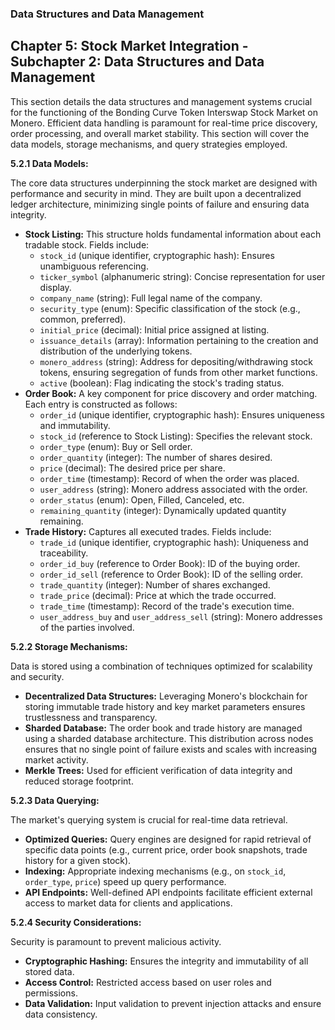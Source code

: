

### Data Structures and Data Management

## Chapter 5: Stock Market Integration - Subchapter 2: Data Structures and Data Management

This section details the data structures and management systems crucial for the functioning of the Bonding Curve Token Interswap Stock Market on Monero.  Efficient data handling is paramount for real-time price discovery, order processing, and overall market stability.  This section will cover the data models, storage mechanisms, and query strategies employed.

**5.2.1 Data Models:**

The core data structures underpinning the stock market are designed with performance and security in mind.  They are built upon a decentralized ledger architecture, minimizing single points of failure and ensuring data integrity.

* **Stock Listing:**  This structure holds fundamental information about each tradable stock.  Fields include:
    * `stock_id` (unique identifier, cryptographic hash):  Ensures unambiguous referencing.
    * `ticker_symbol` (alphanumeric string):  Concise representation for user display.
    * `company_name` (string): Full legal name of the company.
    * `security_type` (enum):  Specific classification of the stock (e.g., common, preferred).
    * `initial_price` (decimal):  Initial price assigned at listing.
    * `issuance_details` (array): Information pertaining to the creation and distribution of the underlying tokens.
    * `monero_address` (string):  Address for depositing/withdrawing stock tokens, ensuring segregation of funds from other market functions.
    * `active` (boolean): Flag indicating the stock's trading status.
* **Order Book:**  A key component for price discovery and order matching.  Each entry is constructed as follows:
    * `order_id` (unique identifier, cryptographic hash):  Ensures uniqueness and immutability.
    * `stock_id` (reference to Stock Listing):  Specifies the relevant stock.
    * `order_type` (enum):  Buy or Sell order.
    * `order_quantity` (integer):  The number of shares desired.
    * `price` (decimal):  The desired price per share.
    * `order_time` (timestamp):  Record of when the order was placed.
    * `user_address` (string):  Monero address associated with the order.
    * `order_status` (enum):  Open, Filled, Canceled, etc.
    * `remaining_quantity` (integer): Dynamically updated quantity remaining.
* **Trade History:**  Captures all executed trades.  Fields include:
    * `trade_id` (unique identifier, cryptographic hash):  Uniqueness and traceability.
    * `order_id_buy` (reference to Order Book):  ID of the buying order.
    * `order_id_sell` (reference to Order Book):  ID of the selling order.
    * `trade_quantity` (integer):  Number of shares exchanged.
    * `trade_price` (decimal):  Price at which the trade occurred.
    * `trade_time` (timestamp):  Record of the trade's execution time.
    * `user_address_buy` and `user_address_sell` (string):  Monero addresses of the parties involved.

**5.2.2 Storage Mechanisms:**

Data is stored using a combination of techniques optimized for scalability and security.

* **Decentralized Data Structures:** Leveraging Monero's blockchain for storing immutable trade history and key market parameters ensures trustlessness and transparency.
* **Sharded Database:** The order book and trade history are managed using a sharded database architecture. This distribution across nodes ensures that no single point of failure exists and scales with increasing market activity.
* **Merkle Trees:**  Used for efficient verification of data integrity and reduced storage footprint.

**5.2.3 Data Querying:**

The market's querying system is crucial for real-time data retrieval.

* **Optimized Queries:**  Query engines are designed for rapid retrieval of specific data points (e.g., current price, order book snapshots, trade history for a given stock).
* **Indexing:**  Appropriate indexing mechanisms (e.g., on `stock_id`, `order_type`, `price`) speed up query performance.
* **API Endpoints:**  Well-defined API endpoints facilitate efficient external access to market data for clients and applications.

**5.2.4 Security Considerations:**

Security is paramount to prevent malicious activity.

* **Cryptographic Hashing:**  Ensures the integrity and immutability of all stored data.
* **Access Control:**  Restricted access based on user roles and permissions.
* **Data Validation:** Input validation to prevent injection attacks and ensure data consistency.


